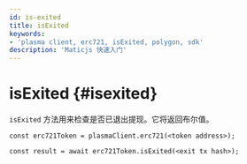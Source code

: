 ```yaml
---
id: is-exited
title: isExited
keywords:
- 'plasma client, erc721, isExited, polygon, sdk'
description: 'Maticjs 快速入门'
---
```


# isExited {#isexited}

`isExited` 方法用来检查是否已退出提现。它将返回布尔值。

```
const erc721Token = plasmaClient.erc721(<token address>);

const result = await erc721Token.isExited(<exit tx hash>);

```
